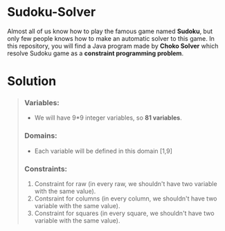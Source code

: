 # Sudoku-Solver
Almost all of us know how to play the famous game named **Sudoku**, but only few people knows how to make an automatic solver to this game. In this repository, you will find a Java program made by **Choko Solver** which resolve Sudoku game as a **constraint programming problem**.

# Solution
> ### Variables:
> - We will have 9*9 integer variables, so **81 variables**.
> ### Domains:
> - Each variable will be defined in this domain [1,9]
> ### Constraints:
> 1. Constraint for raw (in every raw, we shouldn't have two variable with the same value).
> 2. Contsraint for columns (in every column, we shouldn't have two variable with the same value).
> 3. Constraint for squares (in every square, we shouldn't have two variable with the same value).

